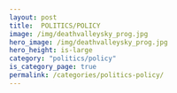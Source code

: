 ```yaml
---
layout: post
title:  POLITICS/POLICY
image: /img/deathvalleysky_prog.jpg
hero_image: /img/deathvalleysky_prog.jpg
hero_height: is-large
category: "politics/policy"
is_category_page: true
permalink: /categories/politics-policy/
---
```


